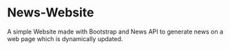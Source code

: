 # News-Website
A simple Website made with Bootstrap and News API to generate news on a web page which is dynamically updated.
